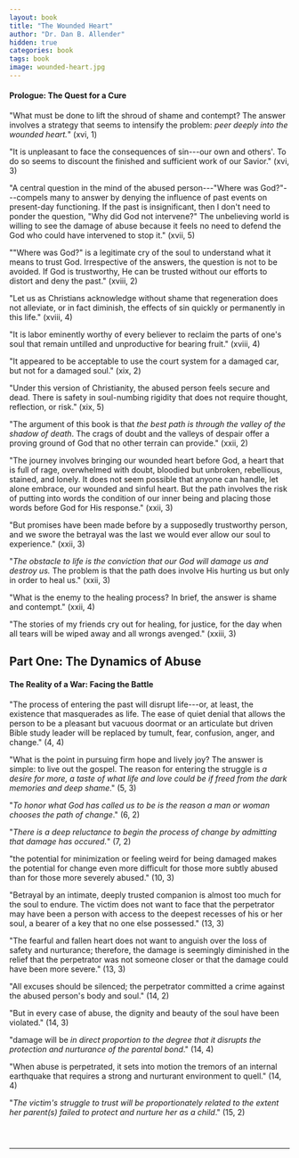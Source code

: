 ```yaml
---
layout: book
title: "The Wounded Heart"
author: "Dr. Dan B. Allender"
hidden: true
categories: book
tags: book
image: wounded-heart.jpg
---
```



#### Prologue: The Quest for a Cure
"What must be done to lift the shroud of shame and contempt? The answer involves a strategy that seems to intensify the problem: *peer deeply into the wounded heart.*" (xvi, 1)

"It is unpleasant to face the consequences of sin---our own and others'. To do so seems to discount the finished and sufficient work of our Savior." (xvi, 3)

"A central question in the mind of the abused person---"Where was God?"---compels many to answer by denying the influence of past events on present-day functioning. If the past is insignificant, then I don't need to ponder the question, "Why did God not intervene?" The unbelieving world is willing to see the damage of abuse because it feels no need to defend the God who could have intervened to stop it." (xvii, 5)

""Where was God?" is a legitimate cry of the soul to understand what it means to trust God. Irrespective of the answers, the question is not to be avoided. If God is trustworthy, He can be trusted without our efforts to distort and deny the past." (xviii, 2)

"Let us as Christians acknowledge without shame that regeneration does not alleviate, or in fact diminish, the effects of sin quickly or permanently in this life." (xviii, 4)

"It is labor eminently worthy of every believer to reclaim the parts of one's soul that remain untilled and unproductive for bearing fruit." (xviii, 4)

"It appeared to be acceptable to use the court system for a damaged car, but not for a damaged soul." (xix, 2)

"Under this version of Christianity, the abused person feels secure and dead. There is safety in soul-numbing rigidity that does not require thought, reflection, or risk." (xix, 5)

"The argument of this book is that *the best path is through the valley of the shadow of death*. The crags of doubt and the valleys of despair offer a proving ground of God that no other terrain can provide." (xxii, 2)

"The journey involves bringing our wounded heart before God, a heart that is full of rage, overwhelmed with doubt, bloodied but unbroken, rebellious, stained, and lonely. It does not seem possible that anyone can handle, let alone embrace, our wounded and sinful heart. But the path involves the risk of putting into words the condition of our inner being and placing those words before God for His response." (xxii, 3)

"But promises have been made before by a supposedly trustworthy person, and we swore the betrayal was the last we would ever allow our soul to experience." (xxii, 3)

"*The obstacle to life is the conviction that our God will damage us and destroy us.* The problem is that the path does involve His hurting us but only in order to heal us." (xxii, 3)

"What is the enemy to the healing process? In brief, the answer is shame and contempt." (xxii, 4)

"The stories of my friends cry out for healing, for justice, for the day when all tears will be wiped away and all wrongs avenged." (xxiii, 3)

## Part One: The Dynamics of Abuse
#### The Reality of a War: Facing the Battle
"The process of entering the past will disrupt life---or, at least, the existence that masquerades as life. The ease of quiet denial that allows the person to be a pleasant but vacuous doormat or an articulate but driven Bible study leader will be replaced by tumult, fear, confusion, anger, and change." (4, 4)

"What is the point in pursuing firm hope and lively joy? The answer is simple: to live out the gospel. The reason for entering the struggle is *a desire for more, a taste of what life and love could be if freed from the dark memories and deep shame*." (5, 3)

"*To honor what God has called us to be is the reason a man or woman chooses the path of change*." (6, 2)

"*There is a deep reluctance to begin the process of change by admitting that damage has occured.*" (7, 2)

"the potential for minimization or feeling weird for being damaged makes the potential for change even more difficult for those more subtly abused than for those more severely abused." (10, 3)

"Betrayal by an intimate, deeply trusted companion is almost too much for the soul to endure. The victim does not want to face that the perpetrator may have been a person with access to the deepest recesses of his or her soul, a bearer of a key that no one else possessed." (13, 3)

"The fearful and fallen heart does not want to anguish over the loss of safety and nurturance; therefore, the damage is seemingly diminished in the relief that the perpetrator was not someone closer or that the damage could have been more severe." (13, 3)

"All excuses should be silenced; the perpetrator committed a crime against the abused person's body and soul." (14, 2)

"But in every case of abuse, the dignity and beauty of the soul have been violated." (14, 3)

"damage will be *in direct proportion to the degree that it disrupts the protection and nurturance of the parental bond*." (14, 4)

"When abuse is perpetrated, it sets into motion the tremors of an internal earthquake that requires a strong and nurturant environment to quell." (14, 4)

"*The victim's struggle to trust will be proportionately related to the extent her parent(s) failed to protect and nurture her as a child*." (15, 2)

` `  
` `  

---

` `  
##### 
` `  
##### 
